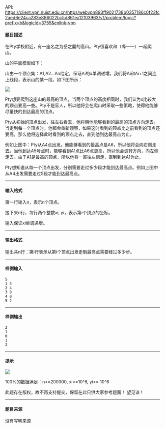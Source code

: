 API: https://client.vpn.nuist.edu.cn/https/webvpn893ff9021738b0357186c0f23fc2aed6e24ca283e886022bc5d861ea12f03963/v1/problem/logic?prefix=b&logicId=3755&enlink-vpn

#### 题目描述

在Pty学校附近，有一座名之为岳之麓的高山。Pty很喜欢和（哔——）一起爬山。

山的平面模型如下：

山由一个顶点集：A1,A2…An给定，保证Ai的x单调递增。我们将Ai和Ai+1之间连上线段，表示山的某一段。如下图所示：

![](../file/3755_0.gif)

Pty想要爬到这座山的最高的顶点，当两个顶点的高度相同时，我们认为x比较大的顶点要高一些。Pty不是盲人，所以他将会在爬山时采取一些策略，使得他能够尽量快的到达最高的顶点。

Pty从初始的顶点出发，往左右看去，他将朝他能够看到的最高的顶点方向走去。当走到每一个顶点时，他都会重新观察，如果这时看到的顶点比之前看到的顶点还要高，那么他将选择此时看到的顶点走去，直到他到达最高点为止。

例如上图中：Pty从A4点出发。他能够看到的最高点是A6，所以他将会向右侧走去。当他到达A5号点时，能够看到A1点比A6点更高，所以他会调转方向，向左侧走去。由于A1是最高的顶点，所以他将一直往左侧走，直到到达A1为止。

Pty想知道从每一个顶点出发，分别需要走过多少段才能到达最高点。例如上图中从A4出发需要走过5段才能到达最高点。

---

#### 输入格式

第一行输入n，表示n个顶点。

接下来n行，每行两个整数xi, yi，表示第i个顶点的坐标。

输入保证xi单调递增。

---

#### 输出格式

输出共n行：第i行表示从第i个顶点出发走到最高点需要经过多少步。

---

#### 样例输入
```
5
1 5
2 4
3 9
4 0
5 2
```

---

#### 样例输出
```
2
1
0
1
2

```

---

#### 提示

![](../file/3755_0.gif)

100%的数据满足：n<=200000, xi<=10^6, yi<= 10^6

此题存在版权，故不再支持提交，保留在此只供大家参考题面！ 望见谅！

---

#### 题目来源

没有写明来源